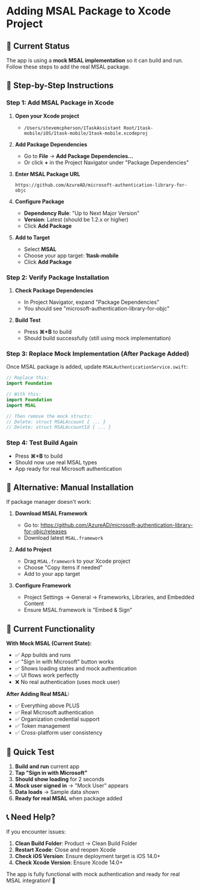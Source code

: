 # Adding MSAL Package to Xcode Project

## 🚨 Current Status
The app is using a **mock MSAL implementation** so it can build and run. Follow these steps to add the real MSAL package.

## 📱 Step-by-Step Instructions

### Step 1: Add MSAL Package in Xcode

1. **Open your Xcode project**
   - `/Users/stevemcpherson/1TaskAssistant Root/1task-mobile/iOS/1task-mobile/1task-mobile.xcodeproj`

2. **Add Package Dependencies**
   - Go to **File** → **Add Package Dependencies...**
   - Or click **+** in the Project Navigator under "Package Dependencies"

3. **Enter MSAL Package URL**
   ```
   https://github.com/AzureAD/microsoft-authentication-library-for-objc
   ```

4. **Configure Package**
   - **Dependency Rule**: "Up to Next Major Version" 
   - **Version**: Latest (should be 1.2.x or higher)
   - Click **Add Package**

5. **Add to Target**
   - Select **MSAL** 
   - Choose your app target: **1task-mobile**
   - Click **Add Package**

### Step 2: Verify Package Installation

1. **Check Package Dependencies**
   - In Project Navigator, expand "Package Dependencies"
   - You should see "microsoft-authentication-library-for-objc"

2. **Build Test**
   - Press **⌘+B** to build
   - Should build successfully (still using mock implementation)

### Step 3: Replace Mock Implementation (After Package Added)

Once MSAL package is added, update `MSALAuthenticationService.swift`:

```swift
// Replace this:
import Foundation

// With this:
import Foundation
import MSAL

// Then remove the mock structs:
// Delete: struct MSALAccount { ... }
// Delete: struct MSALAccountId { ... }
```

### Step 4: Test Build Again

- Press **⌘+B** to build
- Should now use real MSAL types
- App ready for real Microsoft authentication

## 🔧 Alternative: Manual Installation

If package manager doesn't work:

1. **Download MSAL Framework**
   - Go to: https://github.com/AzureAD/microsoft-authentication-library-for-objc/releases
   - Download latest `MSAL.framework`

2. **Add to Project**
   - Drag `MSAL.framework` to your Xcode project
   - Choose "Copy items if needed"
   - Add to your app target

3. **Configure Framework**
   - Project Settings → General → Frameworks, Libraries, and Embedded Content
   - Ensure MSAL.framework is "Embed & Sign"

## 🧪 Current Functionality

**With Mock MSAL (Current State):**
- ✅ App builds and runs
- ✅ "Sign in with Microsoft" button works
- ✅ Shows loading states and mock authentication
- ✅ UI flows work perfectly
- ❌ No real authentication (uses mock user)

**After Adding Real MSAL:**
- ✅ Everything above PLUS
- ✅ Real Microsoft authentication
- ✅ Organization credential support
- ✅ Token management
- ✅ Cross-platform user consistency

## 🎯 Quick Test

1. **Build and run** current app
2. **Tap "Sign in with Microsoft"**
3. **Should show loading** for 2 seconds
4. **Mock user signed in** → "Mock User" appears
5. **Data loads** → Sample data shown
6. **Ready for real MSAL** when package added

## 📞 Need Help?

If you encounter issues:

1. **Clean Build Folder**: Product → Clean Build Folder
2. **Restart Xcode**: Close and reopen Xcode
3. **Check iOS Version**: Ensure deployment target is iOS 14.0+
4. **Check Xcode Version**: Ensure Xcode 14.0+

The app is fully functional with mock authentication and ready for real MSAL integration! 🚀
